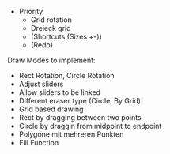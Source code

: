 * Priority
    * Grid rotation
    * Dreieck grid
    * (Shortcuts (Sizes +-))
    * (Redo)

Draw Modes to implement:
* Rect Rotation, Circle Rotation
* Adjust sliders
* Allow sliders to be linked
* Different eraser type (Circle, By Grid)
* Grid based drawing
* Rect by dragging between two points
* Circle by draggin from midpoint to endpoint
* Polygone mit mehreren Punkten
* Fill Function